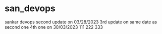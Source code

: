 # san_devops
sankar devops
second update on 03/28/2023
3rd update on same date as second one
4th one on 30/03/2023
111
222
333










